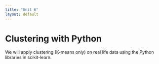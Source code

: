 ```yaml
---
title: "Unit 6"
layout: default
---
```


# Clustering with Python
We will apply clustering (K-means only) on real life data using the Python libraries in scikit-learn.

